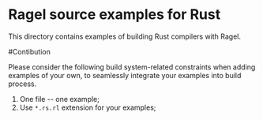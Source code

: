 # Ragel source examples for Rust

This directory contains examples of building Rust compilers with Ragel.

#Contibution

Please consider the following build system-related constraints when adding
examples of your own, to seamlessly integrate your examples into build process.

1. One file -- one example;
2. Use `*.rs.rl` extension for your examples;
